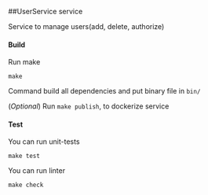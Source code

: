 ##UserService service

Service to manage users(add, delete, authorize)

#### Build

Run make

```shell
make
```

Command build all dependencies and put binary file in `bin/` 

(_Optional_) Run `make publish`, to dockerize service

#### Test

You can run unit-tests
```shell
make test
```

You can run linter
```shell
make check
```